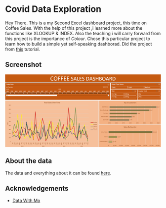 # Covid Data Exploration 

Hey There. This is a my Second Excel dashboard project, this time on Coffee Sales. With the help of this project ,i learned more about the functions like XLOOKUP & INDEX. Also the teaching i will carry forward from this project is the importance of *Colour*. Chose this particular project to learn how to build a simple yet self-speaking dashborad. Did the project from [this](https://www.youtube.com/watch?v=m13o5aqeCbM) tutorial.
## Screenshot

![image screenshot](https://github.com/AkhilBodi/My_Projects/blob/main/Excel%20Projects/Coffee%20Sales%20Dashboard/screenshot_coffee_sales.png)


## About the data

The data and everything about it can be found [here](https://www.youtube.com/watch?v=m13o5aqeCbM).
## Acknowledgements

 - [Data With Mo](https://datawithmo.com/)
 
